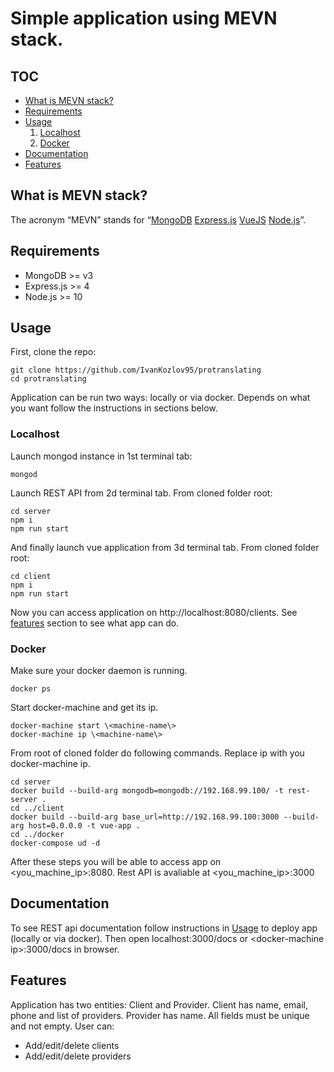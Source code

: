 # Simple application using MEVN stack.

## TOC

* [What is MEVN stack?](#what-is-mevn-stack)
* [Requirements](#requirements)
* [Usage](#usage)
	1. [Localhost](#localhost)
	2. [Docker](#docker)
* [Documentation](#documentation)
* [Features](#features)

## What is MEVN stack?
The acronym “MEVN” stands for “[MongoDB][1] [Express.js][2] [VueJS][3] [Node.js][4]”.

## Requirements
* MongoDB >= v3
* Express.js >= 4
* Node.js >= 10

## Usage

First, clone the repo:

    git clone https://github.com/IvanKozlov95/protranslating
    cd protranslating

Application can be run two ways: locally or via docker. Depends on what you want 
follow the instructions in sections below.

  ### Localhost

  Launch mongod instance in 1st terminal tab:

    mongod

  Launch REST API from 2d terminal tab. From cloned folder root:

    cd server
    npm i
    npm run start

  And finally launch vue application from 3d terminal tab. From cloned folder root:

    cd client
    npm i
    npm run start
  
  Now you can access application on http://localhost:8080/clients. See [features](#features)
  section to see what app can do.

  ### Docker

  Make sure your docker daemon is running. 

    docker ps

  Start docker-machine and get its ip.

    docker-machine start \<machine-name\>
    docker-machine ip \<machine-name\>

  From root of cloned folder do following commands. Replace ip with you docker-machine ip.

    cd server
    docker build --build-arg mongodb=mongodb://192.168.99.100/ -t rest-server .
    cd ../client
    docker build --build-arg base_url=http://192.168.99.100:3000 --build-arg host=0.0.0.0 -t vue-app .
    cd ../docker
    docker-compose ud -d

  After these steps you will be able to access app on \<you_machine_ip\>:8080.
  Rest API is avaliable at \<you_machine_ip\>:3000

## Documentation

  To see REST api documentation follow instructions in [Usage](#usage) to deploy app
  (locally or via docker). Then open localhost:3000/docs or \<docker-machine ip\>:3000/docs
  in browser.

## Features

  Application has two entities: Client and Provider. Client has name, email, phone and 
  list of providers. Provider has name. All fields must be unique and not empty. User can:

  * Add/edit/delete clients
  * Add/edit/delete providers


[1]: https://www.mongodb.com/ "MongoDB"
[2]: https://expressjs.com/ "ExpressJs"
[3]: https://vuejs.org/ "VueJS"
[4]: https://nodejs.org/en/ "Node.js"
[GNL]: https://github.com/IvanKozlov95/get_next_line
[printf]: https://github.com/IvanKozlov95/ft_printf
[mock]: https://www.youtube.com/watch?v=dQw4w9WgXcQ
